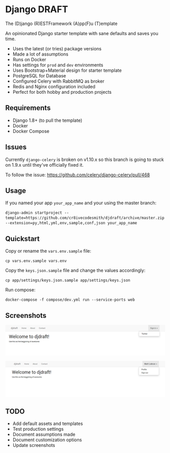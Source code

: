 Django DRAFT
============

The (D)jango (R)ESTFramework (A)pp(F)u (T)emplate

An opinionated Django starter template with sane defaults and saves you time.

- Uses the latest (or tries) package versions
- Made a lot of assumptions
- Runs on Docker
- Has settings for `prod` and `dev` environments
- Uses Bootstrap+Material design for starter template
- PostgreSQL for Database
- Configured Celery with RabbitMQ as broker
- Redis and Nginx configuration included
- Perfect for both hobby and production projects


## Requirements

- Django 1.8+ (to pull the template)
- Docker
- Docker Compose


## Issues

Currently `django-celery` is broken on v1.10.x so this branch is going to
stuck on 1.9.x until they've officially fixed it.

To follow the issue:
https://github.com/celery/django-celery/pull/468


## Usage

If you named your app `your_app_name` and your using the master branch:

```
django-admin startproject --template=https://github.com/cr8ivecodesmith/djdraft/archive/master.zip --extension=py,html,yml,env,sample,conf,json your_app_name
```

## Quickstart

Copy or rename the `vars.env.sample` file:

```
cp vars.env.sample vars.env
```

Copy the `keys.json.sample` file and change the values accordingly:

```
cp app/settings/keys.json.sample app/settings/keys.json
```

Run compose:

```
docker-compose -f compose/dev.yml run --service-ports web
```


## Screenshots

![alt text](screenshots/scr1.png "Screenshot 1")

![alt text](screenshots/scr2.png "Screenshot 1")


## TODO

- Add default assets and templates
- Test production settings
- Document assumptions made
- Document customization options
- Update screenshots

